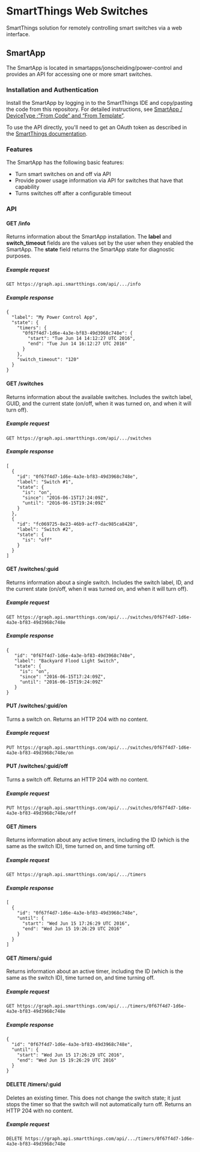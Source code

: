 # SmartThings Web Switches
SmartThings solution for remotely controlling smart switches via a web interface.

## SmartApp

The SmartApp is located in smartapps/jonscheiding/power-control and provides an API for accessing one or more smart switches.

### Installation and Authentication

Install the SmartApp by logging in to the SmartThings IDE and copy/pasting the code from this repository.  For detailed instructions, see [SmartApp / DeviceType :”From Code” and “From Template”](https://community.smartthings.com/t/smartapp-devicetype-from-code-and-from-template/11255).

To use the API directly, you'll need to get an OAuth token as described in the [SmartThings documentation](http://docs.smartthings.com/en/latest/smartapp-web-services-developers-guide/authorization.html).

### Features

The SmartApp has the following basic features:

* Turn smart switches on and off via API
* Provide power usage information via API for switches that have that capability
* Turns switches off after a configurable timeout

### API
#### GET /info
Returns information about the SmartApp installation.  The **label** and **switch_timeout** fields are the values set by the user when they enabled the SmartApp.  The **state** field returns the SmartApp state for diagnostic purposes.
##### Example request
    GET https://graph.api.smartthings.com/api/.../info
##### Example response
    {
      "label": "My Power Control App",
      "state": {
        "timers": {
          "0f67f4d7-1d6e-4a3e-bf83-49d3968c748e": {
            "start": "Tue Jun 14 14:12:27 UTC 2016",
            "end": "Tue Jun 14 16:12:27 UTC 2016"
          }
        },
        "switch_timeout": "120"
      }
    }
    
#### GET /switches
Returns information about the available switches.  Includes the switch label, GUID, and the current state (on/off, when it was turned on, and when it will turn off).
##### Example request
    GET https://graph.api.smartthings.com/api/.../switches
##### Example response
	[
	  {
	    "id": "0f67f4d7-1d6e-4a3e-bf83-49d3968c748e",
	    "label": "Switch #1",
	    "state": {
	      "is": "on",
	      "since": "2016-06-15T17:24:09Z",
	      "until": "2016-06-15T19:24:09Z"
	    }
	  },
	  {
	    "id": "fc069725-8e23-46b9-acf7-dac985ca8428",
	    "label": "Switch #2",
	    "state": {
	      "is": "off"
	    }
	  }
	]
 
#### GET /switches/:guid 
Returns information about a single switch.  Includes the switch label, ID, and the current state (on/off, when it was turned on, and when it will turn off).
##### Example request
    GET https://graph.api.smartthings.com/api/.../switches/0f67f4d7-1d6e-4a3e-bf83-49d3968c748e
##### Example response
	{
	   "id": "0f67f4d7-1d6e-4a3e-bf83-49d3968c748e",
	   "label": "Backyard Flood Light Switch",
	   "state": {
	     "is": "on",
	     "since": "2016-06-15T17:24:09Z",
	     "until": "2016-06-15T19:24:09Z"
	   }
	}
	
#### PUT /switches/:guid/on
Turns a switch on.  Returns an HTTP 204 with no content.
##### Example request
    PUT https://graph.api.smartthings.com/api/.../switches/0f67f4d7-1d6e-4a3e-bf83-49d3968c748e/on

#### PUT /switches/:guid/off
Turns a switch off.  Returns an HTTP 204 with no content.
##### Example request
    PUT https://graph.api.smartthings.com/api/.../switches/0f67f4d7-1d6e-4a3e-bf83-49d3968c748e/off

#### GET /timers
Returns information about any active timers, including the ID (which is the same as the switch ID), time turned on, and time turning off.
##### Example request
    GET https://graph.api.smartthings.com/api/.../timers
##### Example response
	[
	  {
	    "id": "0f67f4d7-1d6e-4a3e-bf83-49d3968c748e",
	    "until": {
	      "start": "Wed Jun 15 17:26:29 UTC 2016",
	      "end": "Wed Jun 15 19:26:29 UTC 2016"
	    }
	  }
	]


#### GET /timers/:guid
Returns information about an active timer, including the ID (which is the same as the switch ID), time turned on, and time turning off.
##### Example request
    GET https://graph.api.smartthings.com/api/.../timers/0f67f4d7-1d6e-4a3e-bf83-49d3968c748e
##### Example response
	{
	  "id": "0f67f4d7-1d6e-4a3e-bf83-49d3968c748e",
	  "until": {
	    "start": "Wed Jun 15 17:26:29 UTC 2016",
	    "end": "Wed Jun 15 19:26:29 UTC 2016"
	  }
	}
	
#### DELETE /timers/:guid
Deletes an existing timer.  This does not change the switch state; it just stops the timer so that the switch will not automatically turn off.  Returns an HTTP 204 with no content.
##### Example request
    DELETE https://graph.api.smartthings.com/api/.../timers/0f67f4d7-1d6e-4a3e-bf83-49d3968c748e
   